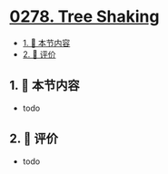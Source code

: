 # [0278. Tree Shaking](https://github.com/tnotesjs/TNotes.react/tree/main/notes/0278.%20Tree%20Shaking)

<!-- region:toc -->

- [1. 🎯 本节内容](#1--本节内容)
- [2. 🫧 评价](#2--评价)

<!-- endregion:toc -->

## 1. 🎯 本节内容

- todo

## 2. 🫧 评价

- todo
